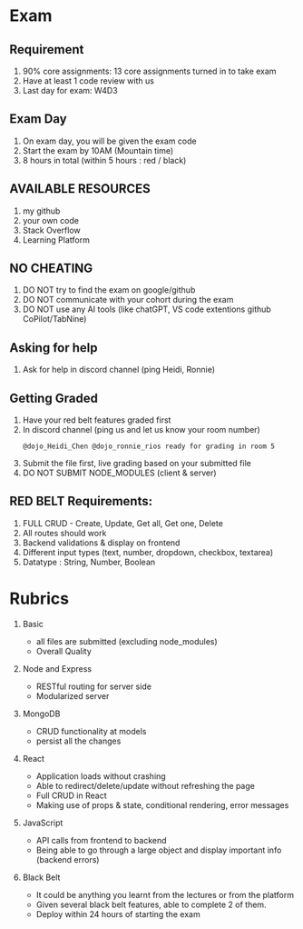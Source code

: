 # Exam

## Requirement 
1. 90% core assignments: 13 core assignments turned in to take exam
2. Have at least 1 code review with us
3. Last day for exam: W4D3

## Exam Day
1. On exam day, you will be given the exam code 
2. Start the exam by 10AM (Mountain time)
3. 8 hours in total (within 5 hours : red / black)

## AVAILABLE RESOURCES
1. my github
2. your own code
3. Stack Overflow
4. Learning Platform

## NO CHEATING
1. DO NOT try to find the exam on google/github 
2. DO NOT communicate with your cohort during the exam
3. DO NOT use any AI tools (like chatGPT, VS code extentions github CoPilot/TabNine)

## Asking for help
1. Ask for help in discord channel (ping Heidi, Ronnie)

## Getting Graded
1. Have your red belt features graded first
2. In discord channel (ping us and let us know your room number)
    ``` 
    @dojo_Heidi_Chen @dojo_ronnie_rios ready for grading in room 5
    ```
3. Submit the file first, live grading based on your submitted file 
4. DO NOT SUBMIT NODE_MODULES (client & server)

## RED BELT Requirements:
1. FULL CRUD - Create, Update, Get all, Get one, Delete
2. All routes should work
3. Backend validations & display on frontend
4. Different input types (text, number, dropdown,  checkbox, textarea)
5. Datatype : String, Number, Boolean


# Rubrics

1. Basic 
   - all files are submitted (excluding node_modules)
   - Overall Quality

7. Node and Express
   - RESTful routing for server side
   - Modularized server

8. MongoDB
   - CRUD functionality at models
   - persist all the changes
  
9. React
   - Application loads without crashing
   - Able to redirect/delete/update without refreshing the page
   - Full CRUD in React
   - Making use of props & state, conditional rendering, error messages


3. JavaScript
   - API calls from frontend to backend
   - Being able to go through a large object and display important info (backend errors)

4. Black Belt 
   - It could be anything you learnt from the lectures or from the platform
   - Given several black belt features, able to complete 2 of them. 
   - Deploy within 24 hours of starting the exam